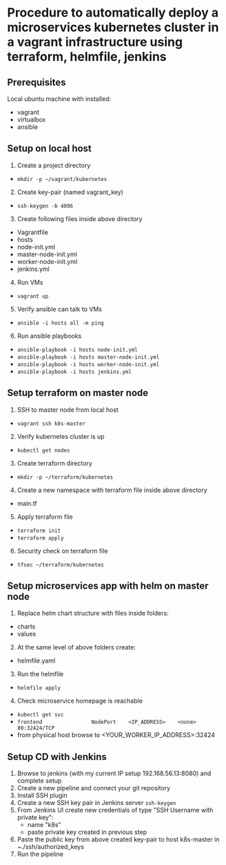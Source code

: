# Procedure to automatically deploy a microservices kubernetes cluster in a vagrant infrastructure using terraform, helmfile, jenkins

## Prerequisites
Local ubuntu machine with installed:
- vagrant
- virtualbox
- ansible

## Setup on local host

1. Create a project directory
- `mkdir -p ~/vagrant/kubernetes`

2. Create key-pair (named vagrant_key)
- `ssh-keygen -b 4096`

3. Create following files inside above directory
- Vagrantfile
- hosts
- node-init.yml
- master-node-init.yml
- worker-node-init.yml
- jenkins.yml

4. Run VMs
- `vagrant up`

5. Verify ansible can talk to VMs
- `ansible -i hosts all -m ping`

6. Run ansible playbooks
- `ansible-playbook -i hosts node-init.yml`
- `ansible-playbook -i hosts master-node-init.yml`
- `ansible-playbook -i hosts worker-node-init.yml`
- `ansible-playbook -i hosts jenkins.yml`

## Setup terraform on master node

1. SSH to master node from local host
- `vagrant ssh k8s-master`

2. Verify kubernetes cluster is up
- `kubectl get nodes`

3. Create terraform directory
- `mkdir -p ~/terraform/kubernetes`

4. Create a new namespace with terraform file inside above directory
- main.tf

5. Apply terraform file
- `terraform init`
- `terraform apply`

6. Security check on terraform file
- `tfsec ~/terraform/kubernetes`

## Setup microservices app with helm on master node

1. Replace helm chart structure with files inside folders:
- charts
- values

2. At the same level of above folders create:
- helmfile.yaml

3. Run the helmfile
- `helmfile apply`

4. Check microservice homepage is reachable
- `kubectl get svc`
- `frontend                NodePort    <IP_ADDRESS>    <none>        80:32424/TCP`
- from physical host browse to <YOUR_WORKER_IP_ADDRESS>:32424

## Setup CD with Jenkins
1. Browse to jenkins (with my current IP setup 192.168.56.13:8080) and complete setup
2. Create a new pipeline and connect your git repository
3. Install SSH plugin
4. Create a new SSH key pair in Jenkins server `ssh-keygen`
5. From Jenkins UI create new credentials of type "SSH Username with private key":
   - name "k8s"
   - paste private key created in previous step
6. Paste the public key from above created key-pair to host k8s-master in ~./ssh/authorized_keys
7. Run the pipeline
